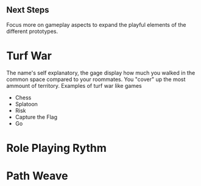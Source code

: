 ## Next Steps
Focus more on gameplay aspects to expand the playful elements of the different prototypes.

# Turf War
The name's self explanatory, the gage display how much you walked in the common space compared to your roommates. 
You "cover" up the most ammount of territory.
Examples of turf war like games
- Chess
- Splatoon
- Risk
- Capture the Flag
- Go

# Role Playing Rythm

# Path Weave